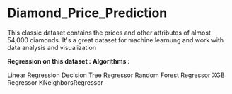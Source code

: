# Diamond_Price_Prediction
This classic dataset contains the prices and other attributes of almost 54,000 diamonds. It's a great dataset for machine learnung and work with data analysis and visualization

**Regression on this dataset :**
**Algorithms :**

Linear Regression
Decision Tree Regressor
Random Forest Regressor
XGB Regressor
KNeighborsRegressor
